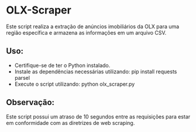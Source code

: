 # OLX-Scraper

Este script realiza a extração de anúncios imobiliários da OLX para uma região específica e armazena as informações em um arquivo CSV.

## Uso:
- Certifique-se de ter o Python instalado.
- Instale as dependências necessárias utilizando: pip install requests parsel
- Execute o script utilizando: python olx_scraper.py

## Observação: 
Este script possui um atraso de 10 segundos entre as requisições para estar em conformidade com as diretrizes de web scraping.


